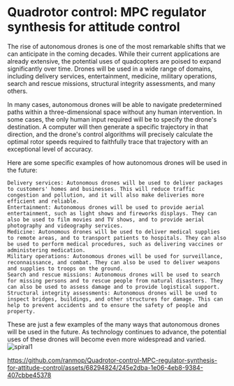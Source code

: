# Quadrotor control: MPC regulator synthesis for attitude control
The rise of autonomous drones is one of the most remarkable shifts that we can anticipate in the coming decades. While their current applications are already extensive, the potential uses of quadcopters are poised to expand significantly over time. Drones will be used in a wide range of domains, including delivery services, entertainment, medicine, military operations, search and rescue missions, structural integrity assessments, and many others.

In many cases, autonomous drones will be able to navigate predetermined paths within a three-dimensional space without any human intervention. In some cases, the only human input required will be to specify the drone's destination. A computer will then generate a specific trajectory in that direction, and the drone's control algorithms will precisely calculate the optimal rotor speeds required to faithfully trace that trajectory with an exceptional level of accuracy.

Here are some specific examples of how autonomous drones will be used in the future:

    Delivery services: Autonomous drones will be used to deliver packages to customers' homes and businesses. This will reduce traffic congestion and pollution, and it will also make deliveries more efficient and reliable.
    Entertainment: Autonomous drones will be used to provide aerial entertainment, such as light shows and fireworks displays. They can also be used to film movies and TV shows, and to provide aerial photography and videography services.
    Medicine: Autonomous drones will be used to deliver medical supplies to remote areas, and to transport patients to hospitals. They can also be used to perform medical procedures, such as delivering vaccines or administering medication.
    Military operations: Autonomous drones will be used for surveillance, reconnaissance, and combat. They can also be used to deliver weapons and supplies to troops on the ground.
    Search and rescue missions: Autonomous drones will be used to search for missing persons and to rescue people from natural disasters. They can also be used to assess damage and to provide logistical support.
    Structural integrity assessments: Autonomous drones will be used to inspect bridges, buildings, and other structures for damage. This can help to prevent accidents and to ensure the safety of people and property.

These are just a few examples of the many ways that autonomous drones will be used in the future. As technology continues to advance, the potential uses of these drones will become even more widespread and varied.
 ![spiral1](https://github.com/ranmop/Quadrotor-control-MPC-regulator-synthesis-for-attitude-control/assets/68294824/33c867db-c852-4ffa-b370-c6f8b7b7c562)

https://github.com/ranmop/Quadrotor-control-MPC-regulator-synthesis-for-attitude-control/assets/68294824/245e2dba-1e06-4eb8-9384-407cbbe45378

